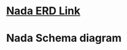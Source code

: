 # [Nada ERD Link ](https://drive.google.com/file/d/18PQqUG2AqhZXoSzKX5hixmklwrGnB4yA/view?usp=sharing)
# Nada Schema diagram
